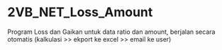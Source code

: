 # 2VB_NET_Loss_Amount
Program Loss dan Gaikan untuk data ratio dan amount, berjalan secara otomatis (kalkulasi >> ekport ke excel >> email ke user)
